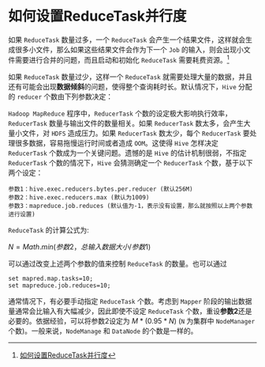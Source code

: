 # 如何设置ReduceTask并行度


如果 `ReduceTask` 数量过多，一个 `ReduceTask` 会产生一个结果文件，这样就会生成很多小文件，那么如果这些结果文件会作为下一个 `Job` 的输入，则会出现小文件需要进行合并的问题，而且启动和初始化 `ReduceTask` 需要耗费资源。[^1]

如果 `ReduceTask` 数量过少，这样一个 `ReduceTask` 就需要处理大量的数据，并且还有可能会出现**数据倾斜**的问题，使得整个查询耗时长。默认情况下，`Hive` 分配的 `reducer` 个数由下列参数决定：

`Hadoop MapReduce` 程序中，`ReducerTask` 个数的设定极大影响执行效率，`ReducerTask` 数量与输出文件的数量相关。如果 `ReducerTask` 数太多，会产生大量小文件，对 `HDFS` 造成压力。如果 `ReducerTask` 数太少，每个 `ReducerTask` 要处理很多数据，容易拖慢运行时间或者造成 `OOM`。这使得 `Hive` 怎样决定 `ReducerTask` 个数成为一个关键问题。遗憾的是 `Hive` 的估计机制很弱，不指定 `ReducerTask` 个数的情况下，`Hive` 会猜测确定一个 `ReducerTask` 个数，基于以下两个设定：

```shell
参数1：hive.exec.reducers.bytes.per.reducer (默认256M)
参数2：hive.exec.reducers.max (默认为1009)
参数3：mapreduce.job.reduces (默认值为-1，表示没有设置，那么就按照以上两个参数进行设置)
```

`ReduceTask` 的计算公式为:

$N = Math.min(参数2，总输入数据大小 / 参数1)$

可以通过改变上述两个参数的值来控制 `ReduceTask` 的数量。也可以通过

```shell
set mapred.map.tasks=10;
set mapreduce.job.reduces=10;
```

通常情况下，有必要手动指定 `ReduceTask` 个数。考虑到 `Mapper` 阶段的输出数据量通常会比输入有大幅减少，因此即使不设定 `ReduceTask` 个数，重设**参数2**还是必要的。依据经验，可以将参数2设定为 $M * (0.95 * N)$ (`N` 为集群中 `NodeManager` 个数)。一般来说，`NodeManage` 和 `DataNode` 的个数是一样的。

[^1]: [如何设置ReduceTask并行度](https://blog.csdn.net/godlovedaniel/article/details/120181613)



